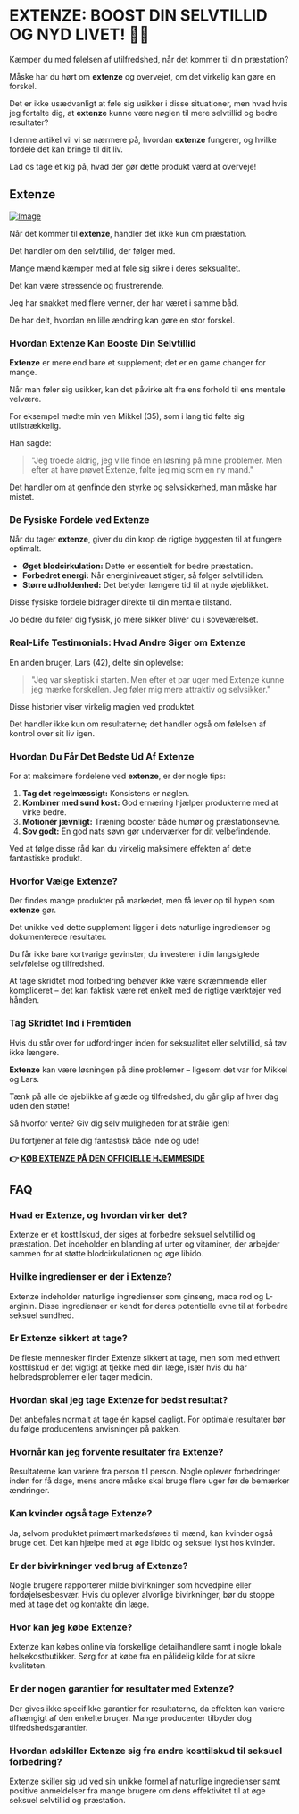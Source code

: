 # EXTENZE: BOOST DIN SELVTILLID OG NYD LIVET! 💪🍆

Kæmper du med følelsen af utilfredshed, når det kommer til din præstation? 

Måske har du hørt om **extenze** og overvejet, om det virkelig kan gøre en forskel. 

Det er ikke usædvanligt at føle sig usikker i disse situationer, men hvad hvis jeg fortalte dig, at **extenze** kunne være nøglen til mere selvtillid og bedre resultater? 

I denne artikel vil vi se nærmere på, hvordan **extenze** fungerer, og hvilke fordele det kan bringe til dit liv. 

Lad os tage et kig på, hvad der gør dette produkt værd at overveje!

## Extenze

[![Image](https://www2.sellhealth.com/2/extenze_300wide.jpg)](https://gchaffi.com/EE9JP8AO)

Når det kommer til **extenze**, handler det ikke kun om præstation. 

Det handler om den selvtillid, der følger med. 

Mange mænd kæmper med at føle sig sikre i deres seksualitet. 

Det kan være stressende og frustrerende. 

Jeg har snakket med flere venner, der har været i samme båd. 

De har delt, hvordan en lille ændring kan gøre en stor forskel.

### Hvordan Extenze Kan Booste Din Selvtillid

**Extenze** er mere end bare et supplement; det er en game changer for mange. 

Når man føler sig usikker, kan det påvirke alt fra ens forhold til ens mentale velvære.

For eksempel mødte min ven Mikkel (35), som i lang tid følte sig utilstrækkelig.

Han sagde:

> "Jeg troede aldrig, jeg ville finde en løsning på mine problemer. Men efter at have prøvet Extenze, følte jeg mig som en ny mand."

Det handler om at genfinde den styrke og selvsikkerhed, man måske har mistet.

### De Fysiske Fordele ved Extenze

Når du tager **extenze**, giver du din krop de rigtige byggesten til at fungere optimalt.

- **Øget blodcirkulation:** Dette er essentielt for bedre præstation.
- **Forbedret energi:** Når energiniveauet stiger, så følger selvtilliden.
- **Større udholdenhed:** Det betyder længere tid til at nyde øjeblikket.

Disse fysiske fordele bidrager direkte til din mentale tilstand.

Jo bedre du føler dig fysisk, jo mere sikker bliver du i soveværelset.

### Real-Life Testimonials: Hvad Andre Siger om Extenze

En anden bruger, Lars (42), delte sin oplevelse:

> "Jeg var skeptisk i starten. Men efter et par uger med Extenze kunne jeg mærke forskellen. Jeg føler mig mere attraktiv og selvsikker."

Disse historier viser virkelig magien ved produktet.

Det handler ikke kun om resultaterne; det handler også om følelsen af kontrol over sit liv igen.

### Hvordan Du Får Det Bedste Ud Af Extenze

For at maksimere fordelene ved **extenze**, er der nogle tips:

1. **Tag det regelmæssigt:** Konsistens er nøglen.
2. **Kombiner med sund kost:** God ernæring hjælper produkterne med at virke bedre.
3. **Motionér jævnligt:** Træning booster både humør og præstationsevne.
4. **Sov godt:** En god nats søvn gør underværker for dit velbefindende.

Ved at følge disse råd kan du virkelig maksimere effekten af dette fantastiske produkt.

### Hvorfor Vælge Extenze?

Der findes mange produkter på markedet, men få lever op til hypen som **extenze** gør.

Det unikke ved dette supplement ligger i dets naturlige ingredienser og dokumenterede resultater.

Du får ikke bare kortvarige gevinster; du investerer i din langsigtede selvfølelse og tilfredshed.

At tage skridtet mod forbedring behøver ikke være skræmmende eller kompliceret – det kan faktisk være ret enkelt med de rigtige værktøjer ved hånden.

### Tag Skridtet Ind i Fremtiden

Hvis du står over for udfordringer inden for seksualitet eller selvtillid, så tøv ikke længere. 

**Extenze** kan være løsningen på dine problemer – ligesom det var for Mikkel og Lars. 

Tænk på alle de øjeblikke af glæde og tilfredshed, du går glip af hver dag uden den støtte!

Så hvorfor vente? Giv dig selv muligheden for at stråle igen!

Du fortjener at føle dig fantastisk både inde og ude!



**👉 [KØB EXTENZE PÅ DEN OFFICIELLE HJEMMESIDE](https://gchaffi.com/EE9JP8AO)**

## FAQ

### Hvad er Extenze, og hvordan virker det?
Extenze er et kosttilskud, der siges at forbedre seksuel selvtillid og præstation. Det indeholder en blanding af urter og vitaminer, der arbejder sammen for at støtte blodcirkulationen og øge libido.

### Hvilke ingredienser er der i Extenze?
Extenze indeholder naturlige ingredienser som ginseng, maca rod og L-arginin. Disse ingredienser er kendt for deres potentielle evne til at forbedre seksuel sundhed.

### Er Extenze sikkert at tage?
De fleste mennesker finder Extenze sikkert at tage, men som med ethvert kosttilskud er det vigtigt at tjekke med din læge, især hvis du har helbredsproblemer eller tager medicin.

### Hvordan skal jeg tage Extenze for bedst resultat?
Det anbefales normalt at tage én kapsel dagligt. For optimale resultater bør du følge producentens anvisninger på pakken.

### Hvornår kan jeg forvente resultater fra Extenze?
Resultaterne kan variere fra person til person. Nogle oplever forbedringer inden for få dage, mens andre måske skal bruge flere uger før de bemærker ændringer.

### Kan kvinder også tage Extenze?
Ja, selvom produktet primært markedsføres til mænd, kan kvinder også bruge det. Det kan hjælpe med at øge libido og seksuel lyst hos kvinder.

### Er der bivirkninger ved brug af Extenze?
Nogle brugere rapporterer milde bivirkninger som hovedpine eller fordøjelsesbesvær. Hvis du oplever alvorlige bivirkninger, bør du stoppe med at tage det og kontakte din læge.

### Hvor kan jeg købe Extenze?
Extenze kan købes online via forskellige detailhandlere samt i nogle lokale helsekostbutikker. Sørg for at købe fra en pålidelig kilde for at sikre kvaliteten.

### Er der nogen garantier for resultater med Extenze?
Der gives ikke specifikke garantier for resultaterne, da effekten kan variere afhængigt af den enkelte bruger. Mange producenter tilbyder dog tilfredshedsgarantier.

### Hvordan adskiller Extenze sig fra andre kosttilskud til seksuel forbedring?
Extenze skiller sig ud ved sin unikke formel af naturlige ingredienser samt positive anmeldelser fra mange brugere om dens effektivitet til at øge seksuel selvtillid og præstation.